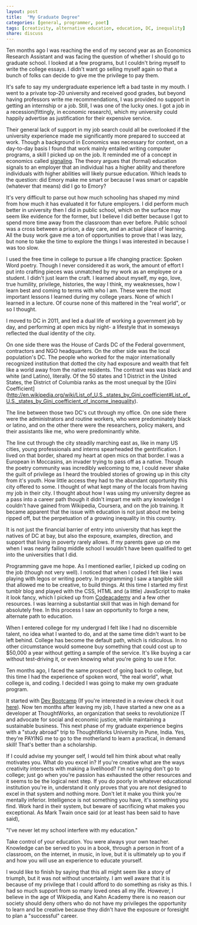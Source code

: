 ```yaml
---
layout: post
title:  "My Graduate Degree"
categories: [general, programmer, poet]
tags: [creativity, alternative education, education, DC, inequality]
share: discuss
---
```


Ten months ago I was reaching the end of my second year as an Economics Research Assistant and was facing the question of whether I should go to graduate school. I looked at a few programs, but I couldn't bring myself to write the college essays. I didn't want go selling myself again so that a bunch of folks can decide to give me the privilege to pay them.

<span style="display: none;"><!--more--></span>

It's safe to say my undergraduate experience left a bad taste in my mouth. I went to a private top-20 university and received good grades, but beyond having professors write me recommendations, I was provided no support in getting an internship or a job. Still, I was one of the lucky ones. I got a job in a recession(fittingly, in economic research), which my university could happily advertise as justification for their expensive service.

Their general lack of support in my job search could all be overlooked if the university experience made me significantly more prepared to succeed at work. Though a background in Economics was necessary for context, on a day-to-day basis I found that work mainly entailed writing computer programs, a skill I picked up on the job. It reminded me of a concept in economics called [signaling](http://en.wikipedia.org/wiki/Signalling_(economics)#The_result). The theory argues that (formal) education signals to an employer that an individual has a higher ability and therefore individuals with higher abilities will likely pursue education. Which leads to the question: did Emory make me smart or because I was smart or capable (whatever that means) did I go to Emory?

It's very difficult to parse out how much schooling has shaped my mind from how much it has evaluated it for future employers. I did perform much better in university then I did in public school, which on the surface may seem like evidence for the former, but I believe I did better because I got to spend more time away from the classroom than ever before. Public school was a cross between a prison, a day care, and an actual place of learning. All the busy work gave me a ton of opportunities to prove that I was lazy, but none to take the time to explore the things I was interested in because I was too slow. 

I used the free time in college to pursue a life changing practice: Spoken Word poetry. Though I never considered it as work, the amount of effort I put into crafting pieces was unmatched by my work as an employee or a student. I didn't just learn the craft. I learned about myself, my ego, love, true humility, privilege, histories, the way I think, my weaknesses, how I learn best and coming to terms with who I am. These were the most important lessons I learned during my college years. None of which I learned in a lecture. Of course none of this mattered in the "real world", or so I thought. 

I moved to DC in 2011, and led a dual life of working a government job by day, and performing at open mics by night- a lifestyle that in someways reflected the dual identity of the city. 

On one side there was the House of Cards DC of the Federal government, contractors and NGO headquarters. On the other side was the local population's DC. The people who worked for the major internationally recognized institution that dotted the city had exposure and wealth that felt like a world away from the native residents. The contrast was was black and white (and Latino), literally. Of the 50 states and 1 District in the United States, the District of Columbia ranks as the most unequal by the [Gini Coefficient] (http://en.wikipedia.org/wiki/List_of_U.S._states_by_Gini_coefficient#List_of_U.S._states_by_Gini_coefficient_of_income_inequality).

The line between those two DC's cut through my office. On one side there were the administrators and routine workers, who were predominately black or latino, and on the other there were the researchers, policy makers, and their assistants like me, who were predominantly white.

The line cut through the city steadily marching east as, like in many US cities, young professionals and interns spearheaded the gentrification. I lived on that border, shared my heart at open mics on that border. I was a European in Moccasins, an invader trying to pass off as a native. Though the poetry community was incredibly welcoming to me, I could never shake the guilt of privilege as I heard the troubled stories of growing up in this city from it's youth. How little access they had to the abundant opportunity this city offered to some. I thought of what kept many of the locals from having my job in their city. I thought about how I was using my university degree as a pass into a career path though it didn't impart me with any knowledge I couldn't have gained from Wikipedia, Coursera, and on the job training. It became apparent that the issue with education is not just about me being ripped off, but the perpetuation of a growing inequality in this country. 

It is not just the financial barrier of entry into university that has kept the natives of DC at bay, but also the exposure, examples, direction, and support that living in poverty rarely allows. If my parents gave up on me when I was nearly failing middle school I wouldn't have been qualified to get into the universities that I did.

Programming gave me hope. As I mentioned earlier, I picked up coding on the job (though not very well). I noticed that when I coded I felt like I was playing with legos or writing poetry. In programming I saw a tangible skill that allowed me to be creative, to build things. At this time I started my first tumblr blog and played with the CSS, HTML and (a little) JavaScript to make it look fancy, which I picked up from [Codeacademy](http://www.codecademy.com/) and a few other resources. I was learning a substantial skill that was in high demand for absolutely free. In this process I saw an opportunity to forge a new, alternate path to education.

When I entered college for my undergrad I felt like I had no discernible talent, no idea what I wanted to do, and at the same time didn't want to be left behind. College has become the default path, which is ridiculous. In no other circumstance would someone buy something that could cost up to $50,000 a year without getting a sample of the service. It's like buying a car without test-driving it, or even knowing what you're going to use it for.

Ten months ago, I faced the same prospect of going back to college, but this time I had the experience of spoken word, "the real world", what college is, and coding. I decided I was going to make my own graduate program.

It started with [Dev Bootcamp](http://devbootcamp.com/) (If you're interested in a review check it out [here](http://poetprogrammer.tumblr.com/post/63547885951/dev-bootcamp-reflection)). Now ten months after leaving my job, I have started a new one as a developer at ThoughtWorks, an organization that seeks to revolutionize IT and advocate for social and economic justice, while maintaining a sustainable business. This next phase of my graduate experience begins with a "study abroad" trip to ThoughtWorks University in Pune, India. Yes, they're PAYING me to go to the motherland to learn a practical, in demand skill! That's better than a scholarship.

If I could advise my younger self, I would tell him think about what really motivates you. What do you excel in? If you're creative what are the ways creativity intersects with making a livelihood? I'm not saying don't go to college; just go when you're passion has exhausted the other resources and it seems to be the logical next step. If you do poorly in whatever educational institution you're in, understand it only proves that you are not designed to excel in that system and nothing more. Don't let it make you think you're mentally inferior. Intelligence is not something you have, it's something you find. Work hard in their system, but beware of sacrificing what makes you exceptional. As Mark Twain once said (or at least has been said to have said), 

"I've never let my school interfere with my education."

Take control of your education. You were always your own teacher. Knowledge can be served to you in a book, through a person in front of a classroom, on the internet, in music, in love, but it is ultimately up to you if and how you will use an experience to educate yourself. 

I would like to finish by saying that this all might seem like a story of triumph, but it was not without uncertainty. I am well aware that it is because of my privilege that I could afford to do something as risky as this. I had so much support from so many loved ones all my life. However, I believe in the age of Wikipedia, and Kahn Academy there is no reason our society should deny others who do not have my privileges the opportunity to learn and be creative because they didn't have the exposure or foresight to plan a "successful" career.
